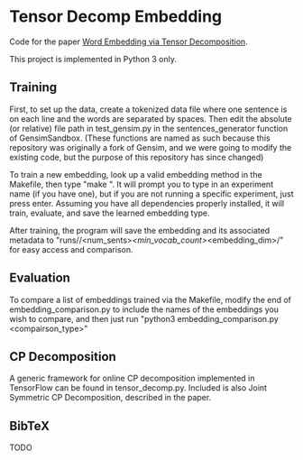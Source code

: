 # Tensor Decomp Embedding
Code for the paper [Word Embedding via Tensor Decomposition](TODO). 

This project is implemented in Python 3 only. 

## Training 
First, to set up the data, create a tokenized data file where one sentence is on each line and the words are separated by spaces. Then edit the absolute (or relative) file path in test_gensim.py in the sentences_generator function of GensimSandbox. (These functions are named as such because this repository was originally a fork of Gensim, and we were going to modify the existing code, but the purpose of this repository has since changed)

To train a new embedding, look up a valid embedding method in the Makefile, then type "make <embedding>". 
It will prompt you to type in an experiment name (if you have one), but if you are not running a specific experiment, just press enter. 
Assuming you have all dependencies properly installed, it will train, evaluate, and save the learned embedding type. 

After training, the program will save the embedding and its associated metadata to "runs/<embedding>/<num_sents>_<min_vocab_count>_<embedding_dim>/" for easy access and comparison.

## Evaluation
To compare a list of embeddings trained via the Makefile, modify the end of embedding_comparison.py to include the names of the embeddings you wish to compare, and then just run "python3 embedding_comparison.py <compairson_type>"

## CP Decomposition
A generic framework for online CP decomposition implemented in TensorFlow can be found in tensor_decomp.py. Included is also Joint Symmetric CP Decomposition, described in the paper. 

## BibTeX
TODO
